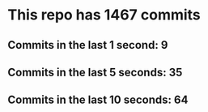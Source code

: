 # This repo has 1467 commits

## Commits in the last 1 second: 9
## Commits in the last 5 seconds: 35
## Commits in the last 10 seconds: 64
